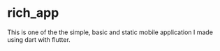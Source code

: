 # rich_app

This is one of the the simple, basic and static mobile application I made using dart with flutter.
